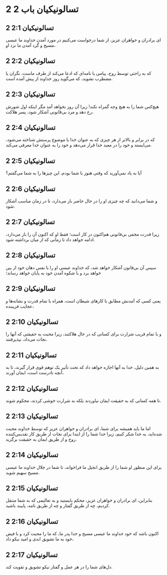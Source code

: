 # 2 تسالونیکیان باب 2

## 2 تسالونیکیان 2:1

ای برادران و خواهران عزیز، از شما درخواست می‌کنیم در مورد آمدن خداوند ما عیسی مسیح و گرد آمدن ما نزد او،

## 2 تسالونیکیان 2:2

که به راحتی توسط روح، پیامی یا نامه‌ای که ادعا می‌کند از طرف ماست، نگران یا مضطرب نشوید، که می‌گوید روز خداوند از پیش آمده است.

## 2 تسالونیکیان 2:3

هیچ‌کس شما را به هیچ وجه گمراه نکند! زیرا آن روز نخواهد آمد مگر اینکه اول شورش رخ دهد و مرد بی‌قانونی آشکار شود، پسر هلاکت،

## 2 تسالونیکیان 2:4

که در برابر و بالاتر از هر چیزی که به عنوان خدا یا موضوع پرستش شناخته می‌شود، می‌ایستد و خود را در معبد خدا قرار می‌دهد و خود را به عنوان خدا معرفی می‌کند.

## 2 تسالونیکیان 2:5

آیا به یاد نمی‌آورید که وقتی هنوز با شما بودم، این چیزها را به شما می‌گفتم؟

## 2 تسالونیکیان 2:6

و شما می‌دانید که چه چیزی او را در حال حاضر باز می‌دارد، تا در زمان مناسب آشکار شود.

## 2 تسالونیکیان 2:7

زیرا قدرت مخفی بی‌قانونی هم‌اکنون در کار است؛ فقط او که اکنون آن را باز می‌دارد، ادامه خواهد داد تا زمانی که از میان برداشته شود.

## 2 تسالونیکیان 2:8

سپس آن بی‌قانون آشکار خواهد شد، که خداوند عیسی او را با نفس دهان خود از بین خواهد برد و با شکوه آمدن خود به پایان خواهد رساند؛

## 2 تسالونیکیان 2:9

یعنی کسی که آمدنش مطابق با کارهای شیطان است، همراه با تمام قدرت و نشانه‌ها و عجایب فریبنده،

## 2 تسالونیکیان 2:10

و با تمام فریب شرارت برای کسانی که در حال هلاکتند، زیرا محبت به حقیقتی که آنها را نجات می‌داد، نپذیرفتند.

## 2 تسالونیکیان 2:11

به همین دلیل، خدا به آنها اجازه خواهد داد که تحت تأثیر یک توهم قوی قرار گیرند، تا به آنچه نادرست است، ایمان آورند،

## 2 تسالونیکیان 2:12

تا همه کسانی که به حقیقت ایمان نیاوردند بلکه به شرارت خوشی کردند، محکوم شوند.

## 2 تسالونیکیان 2:13

اما ما باید همیشه برای شما، ای برادران و خواهران عزیز که توسط خداوند محبت شده‌اید، به خدا شکر کنیم، زیرا خدا شما را از ابتدا برای نجات از طریق کار تقدیس‌کننده روح و از طریق ایمان به حقیقت برگزید.

## 2 تسالونیکیان 2:14

برای این منظور او شما را از طریق انجیل ما فراخواند، تا شما در جلال خداوند ما عیسی مسیح سهیم شوید.

## 2 تسالونیکیان 2:15

بنابراین، ای برادران و خواهران عزیز، محکم بایستید و به تعالیمی که به شما منتقل کردیم، چه از طریق گفتار و چه از طریق نامه، پایبند باشید.

## 2 تسالونیکیان 2:16

اکنون باشد که خود خداوند ما عیسی مسیح و خدا پدر ما، که ما را محبت کرد و با فیض خود به ما تشویق ابدی و امید نیکو داد،

## 2 تسالونیکیان 2:17

دل‌های شما را در هر عمل و گفتار نیکو تشویق و تقویت کند.
